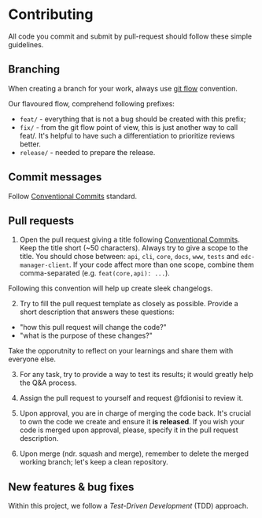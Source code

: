 # Contributing

All code you commit and submit by pull-request should follow these simple guidelines.

## Branching

When creating a branch for your work, always use [git flow](https://nvie.com/posts/a-successful-git-branching-model/) convention.

Our flavoured flow, comprehend following prefixes:

- `feat/` - everything that is not a bug should be created with this prefix;
- `fix/` - from the git flow point of view, this is just another way to call feat/. It's helpful to have such a differentiation to prioritize reviews better.
- `release/` - needed to prepare the release.

## Commit messages

Follow [Conventional Commits](https://www.conventionalcommits.org/en/v1.0.0/) standard.

## Pull requests

1. Open the pull request giving a title following [Conventional Commits](https://www.conventionalcommits.org/en/v1.0.0/). Keep the title short (~50 characters). Always try to give a scope to the title. You should chose between: `api`, `cli`, `core`, `docs`, `www`, `tests` and `edc-manager-client`. If your code affect more than one scope, combine them comma-separated (e.g. `feat(core,api): ...`).

  Following this convention will help up create sleek changelogs.

2. Try to fill the pull request template as closely as possible. Provide a short description that answers these questions:

  - "how this pull request will change the code?"
  - "what is the purpose of these changes?"
  
  Take the opporutnity to reflect on your learnings and share them with everyone else.

3. For any task, try to provide a way to test its results; it would greatly help the Q&A process.

4. Assign the pull request to yourself and request @fdionisi to review it.

5. Upon approval, you are in charge of merging the code back. It's crucial to own the code we create and ensure it **is released**. If you wish your code is merged upon approval, please, specify it in the pull request description.

6. Upon merge (ndr. squash and merge), remember to delete the merged working branch; let's keep a clean repository.

## New features & bug fixes

Within this project, we follow a _Test-Driven Development_ (TDD) approach.
